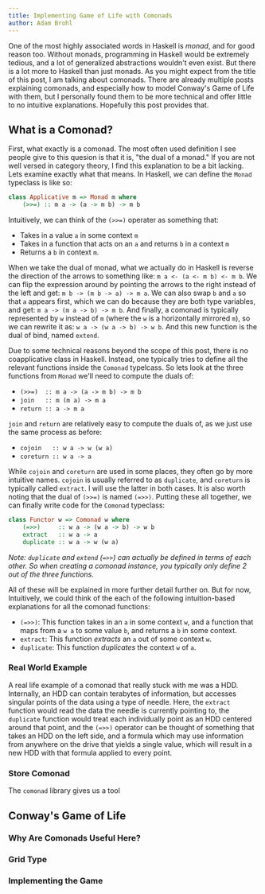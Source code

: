 ```yaml
---
title: Implementing Game of Life with Comonads
author: Adam Brohl
---
```


One of the most highly associated words in Haskell is _monad_, and for good 
reason too. Without monads, programming in Haskell would be extremely tedious,
and a lot of generalized abstractions wouldn't even exist. But there is a lot
more to Haskell than just monads. As you might expect from the title of this 
post, I am talking about comonads. There are already multiple posts explaining
comonads, and especially how to model Conway's Game of Life with them, but I 
personally found them to be more technical and offer little to no intuitive 
explanations. Hopefully this post provides that.

## What is a Comonad?

First, what exactly is a comonad. The most often used definition I see people
give to this quesion is that it is, "the dual of a monad." If you are not well
versed in category theory, I find this explanation to be a bit lacking. Lets 
examine exactly what that means. In Haskell, we can define the `Monad`
typeclass is like so:

```haskell
class Applicative m => Monad m where
    (>>=) :: m a -> (a -> m b) -> m b
```

Intuitively, we can think of the `(>>=)` operater as something that:

- Takes in a value `a` in some context `m`
- Takes in a function that acts on an `a` and returns `b` in a context `m`
- Returns a `b` in context `m`.

When we take the dual of monad, what we actually do in Haskell is reverse the
direction of the arrows to something like: `m a <- (a <- m b) <- m b`. We can 
flip the expression around by pointing the arrows to the right instead of the
left and get: `m b -> (m b -> a) -> m a`. We can also swap `b` and `a` so that
`a` appears first, which we can do because they are both type variables, and
get: `m a -> (m a -> b) -> m b`. And finally, a comonad is typically represented
by `w` instead of `m` (where the `w` is a horizontally mirrored `m`), so we can
rewrite it as: `w a -> (w a -> b) -> w b`. And this new function is the dual 
of bind, named `extend`.

Due to some technical reasons beyond the scope of this post, there is no 
coapplicative class in Haskell. Instead, one typically tries to define all the 
relevant functions inside the `Comonad` typelcass. So lets look at the three
functions from `Monad` we'll need to compute the duals of:

- `(>>=)  :: m a -> (a -> m b) -> m b`
- `join   :: m (m a) -> m a`
- `return :: a -> m a`

`join` and `return` are relatively easy to compute the duals of, as we just
use the same process as before:

- `cojoin   :: w a -> w (w a)`
- `coreturn :: w a -> a`

While `cojoin` and `coreturn` are used in some places, they often go by 
more intuitive names. `cojoin` is usually referred to as `duplicate`, and 
`coreturn` is typically called `extract`. I will use the latter in both cases.
It is also worth noting that the dual of `(>>=)` is named `(=>>)`. Putting
these all together, we can finally write code for the `Comonad` typeclass:

```haskell
class Functor w => Comonad w where
    (=>>)     :: w a -> (w a -> b) -> w b
    extract   :: w a -> a 
    duplicate :: w a -> w (w a)
```

_Note: `duplicate` and `extend` (`=>>`) can actually be defined in terms of 
each other. So when creating a comonad instance, you typically only define
2 out of the three functions._

All of these will be explained in more further detail further on. But for now, 
Intuitively, we could think of the each of the following intuition-based 
explanations for all the comonad functions:

- `(=>>)`: This function takes in an `a` in some context `w`, and a function 
  that maps from a `w a` to some value `b`, and returns a `b` in some context.
- `extract`: This function _extracts_ an `a` out of some context `w`.
- `duplicate`: This function _duplicates_ the context `w` of `a`.

### Real World Example

A real life example of a comonad that really stuck with me was a HDD. 
Internally, an HDD can contain terabytes of information, but accesses singular
points of the data using a type of needle. Here, the `extract` function would
read the data the needle is currently pointing to, the `duplicate` function
would treat each individually point as an HDD centered around that point, and 
the `(=>>)` operator can be thought of something that takes an HDD on the left 
side, and a formula which may use information from anywhere on the drive that
yields a single value, which will result in a new HDD with that formula applied
to every point.

### Store Comonad

The `comonad` library gives us a tool 

## Conway's Game of Life

### Why Are Comonads Useful Here?

### Grid Type

### Implementing the Game
